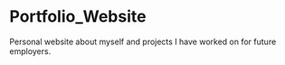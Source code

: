 # Portfolio_Website

Personal website about myself and projects I have worked on for future employers.
